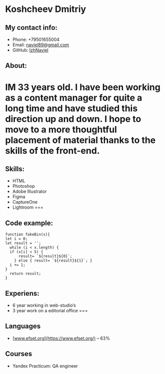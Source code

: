 # Koshcheev Dmitriy

## My contact info:
* Phone: +79501655004
* Email: [naviel89@gmail.com](mailto:naviel89@gmail.com) 
* GitHub: [IzhNaviel](https://github.com/IzhNaviel) 

## About:
IM 33 years old. I have been working as a content manager for quite a long time and have studied this direction up and down. I hope to move to a more thoughtful placement of material thanks to the skills of the front-end.
===
## Skills:
* HTML
* Photoshop
* Adobe Illustrator
* Figma
* CaptureOne
* Lightroom
===
## Code example:
```
function fakeBin(x){
let i = 0;
let result = '';
  while (i < x.length) {
  if (x[i] < 5) {
      result= `${result}${0}`;
    } else { result= `${result}${1}`; }
  i += 1;
}
  return result;
}
```
## Experiens: 
* 6 year working in web-studio’s
* 3 year work on a editorial office
===
## Languages
* [www.efset.org](https://www.efset.org/) – 63%  

## Courses
* Yandex Practicum: QA engineer
